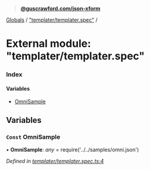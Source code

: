 > **[@guscrawford.com/json-xform](../README.md)**

[Globals](../globals.md) / ["templater/templater.spec"](_templater_templater_spec_.md) /

# External module: "templater/templater.spec"

### Index

#### Variables

* [OmniSample](_templater_templater_spec_.md#const-omnisample)

## Variables

### `Const` OmniSample

• **OmniSample**: *any* =  require('../../samples/omni.json')

*Defined in [templater/templater.spec.ts:4](https://github.com/guscrawford-com/json-xform/blob/b3a7638/src/templater/templater.spec.ts#L4)*